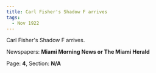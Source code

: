 ```yaml
---  
title: Carl Fisher's Shadow F arrives  
tags:  
  - Nov 1922  
---  
```

  
Carl Fisher's Shadow F arrives.  
  
Newspapers: **Miami Morning News or The Miami Herald**  
  
Page: **4**, Section: **N/A** 
